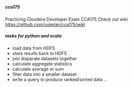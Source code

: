 ##### cca175
Practicing Cloudera Developer Exam CCA175
Check out wiki https://github.com/vukelan/cca175/wiki
##### tasks for python and scala
* load data from HDFS
* store results back to HDFS
* join disparate datasets together
* calculate aggregate statistics
* calculate average or sum
* filter data into a smaller dataset
* write a query to produce ranked/sorted data
...

